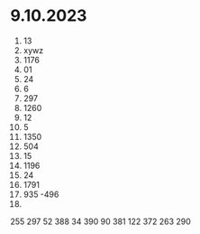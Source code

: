 # 9.10.2023

1. 13
2. xywz
3. 1176
4. 01
5. 24
6. 6
7. 297
8. 1260
9. 12
10. 5
11. 1350
12. 504
13. 15
14. 1196
15. 24
16. 1791
17. 935 -496
25. 
255 297
52 388
34 390
90 381
122 372
263 290